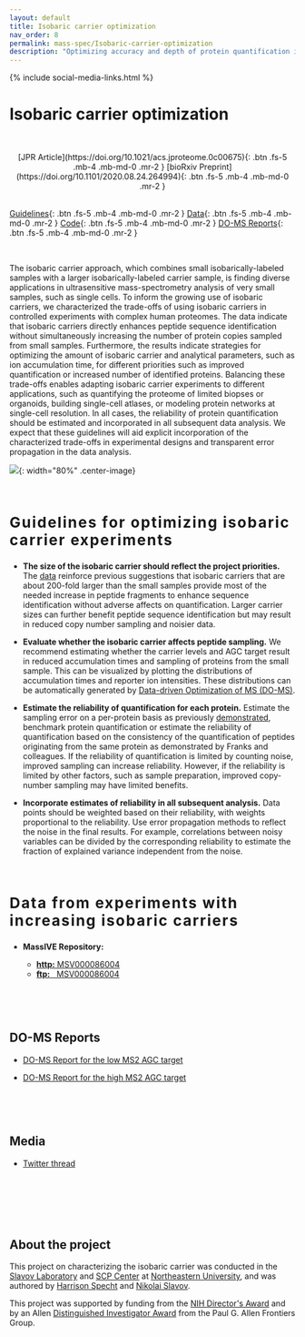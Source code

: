 ```yaml
---
layout: default
title: Isobaric carrier optimization
nav_order: 8
permalink: mass-spec/Isobaric-carrier-optimization
description: "Optimizing accuracy and depth of protein quantification in experiments using isobaric carriers"
---
```

{% include social-media-links.html %}

# Isobaric carrier optimization

&nbsp;
<div style="text-align: center"> </div>
<center>
[JPR Article](https://doi.org/10.1021/acs.jproteome.0c00675){: .btn .fs-5 .mb-4 .mb-md-0 .mr-2 }
[bioRxiv Preprint](https://doi.org/10.1101/2020.08.24.264994){: .btn .fs-5 .mb-4 .mb-md-0 .mr-2 }
</center>
<br>

[Guidelines]({{site.baseurl}}#guidelines){: .btn .fs-5 .mb-4 .mb-md-0 .mr-2 }
[Data]({{site.baseurl}}#data){: .btn .fs-5 .mb-4 .mb-md-0 .mr-2 }
[Code](https://github.com/SlavovLab/isobaric-carrier){: .btn .fs-5 .mb-4 .mb-md-0 .mr-2 }
[DO-MS Reports]({{site.baseurl}}#do-ms-reports){: .btn .fs-5 .mb-4 .mb-md-0 .mr-2 }
<!--
[Sample preparation]({{site.baseurl}}#single-cell-sample-preparation){: .btn .fs-5 .mb-4 .mb-md-0 .mr-2 }
-->

&nbsp;

The isobaric carrier approach, which combines small isobarically-labeled samples with a larger isobarically-labeled carrier sample, is finding diverse applications in ultrasensitive mass-spectrometry analysis of very small samples, such as single cells.
To inform the growing use of isobaric carriers, we characterized the trade-offs of using isobaric carriers in controlled experiments with complex human proteomes. The data indicate that isobaric carriers directly enhances peptide sequence identification without simultaneously increasing the number of protein copies sampled from small samples. Furthermore, the results indicate strategies for optimizing the amount of isobaric carrier and analytical parameters, such as ion accumulation time, for different priorities such as improved quantification or increased number of identified proteins. Balancing these trade-offs enables adapting isobaric carrier experiments to different applications, such as quantifying the proteome of limited biopses or organoids, building single-cell atlases, or modeling protein networks at single-cell resolution. In all cases, the reliability of protein quantification should be estimated and incorporated in all subsequent data analysis. We expect that these guidelines will aid explicit incorporation of the characterized trade-offs in experimental designs and transparent error propagation in the data analysis.

![]({{site.baseurl}}Figures/Single-cell-Proteomics_Applications_iCarrier.png){: width="80%" .center-image}
<!--
To increase the throughput and quantitative accuracy of single-cell protein analysis by [SCoPE-MS](https://doi.org/10.1101/102681), we introduced many technical improvements in both the sample preparation and in the mass-spectrometry analysis. The [synergistic effect](https://www.biorxiv.org/content/biorxiv/early/2019/12/05/665307/T1.medium.gif) is to increase quantitative accuracy by 4-fold and the throughput of data acquisition about 8-fold. Below, we outline controlled experiments that illustrate the benefits of **individual** improvements. To comprehensively compare the mass-spec data at all levels (including chromatographic separation, precursor abundance, ion isolation, spectral purity, and peptide sequence identification), we include the full [Data-driven Optimization of MS (DO-MS)](https://do-ms.slavovlab.net) reports for each set of experiments. 
-->

&nbsp;


<h2 style="letter-spacing: 2px; font-size: 26px;" id="guidelines" >Guidelines for optimizing isobaric carrier experiments</h2>

- **The size of the isobaric carrier should reflect the project priorities.** The [data](https://www.biorxiv.org/content/10.1101/2020.08.24.264994v1) reinforce previous suggestions that isobaric carriers that are about 200-fold larger than the small samples provide most of the needed increase in peptide fragments to enhance sequence identification without adverse affects on quantification. Larger carrier sizes can further benefit peptide sequence identification but may result in reduced copy number sampling and noisier data.   

- **Evaluate whether the isobaric carrier affects peptide sampling.** We recommend estimating whether the carrier levels and AGC target result in reduced accumulation times and sampling of proteins from the small sample. This can be visualized by plotting the distributions of accumulation times and reporter ion intensities. These distributions can be automatically generated by [Data-driven Optimization of MS (DO-MS)](https://do-ms.slavovlab.net).

- **Estimate the reliability of quantification for each protein.**  Estimate the sampling error on a per-protein basis as previously [demonstrated](https://doi.org/10.1101/665307), benchmark protein quantification or estimate the reliability of quantification based on the consistency of the quantification of peptides originating from the same protein as demonstrated by Franks and colleagues. If the reliability of quantification is limited by counting noise, improved sampling can increase reliability. However, if the reliability is limited by other factors, such as sample preparation, improved copy-number sampling may have limited benefits.  

- **Incorporate estimates of reliability in all subsequent analysis.** Data points should be weighted based on their reliability, with weights proportional to the reliability. Use error propagation methods to reflect the noise in the final results. For example, correlations between noisy variables can be divided by the corresponding reliability to estimate the fraction of explained variance independent from the noise.





&nbsp;





<h2 style="letter-spacing: 2px; font-size: 26px;" id="data" >Data from experiments with increasing isobaric carriers</h2>

* **MassIVE Repository:**
  - [**http:**  MSV000086004](https://massive.ucsd.edu/ProteoSAFe/dataset.jsp?task=b432a22b241e4c4881d63f1a97db4a4e)
  - [**ftp:** &nbsp; MSV000086004](ftp://massive.ucsd.edu/MSV000086004)

  &nbsp;

  &nbsp;

## DO-MS Reports

* [DO-MS Report for the low MS2 AGC target](DO-MS_Reports/DO-MS_Report_lowAGC.html)
* [DO-MS Report for the high MS2 AGC target](DO-MS_Reports/DO-MS_Report_highAGC.html)

  &nbsp;

  &nbsp;



## Media
- [Twitter thread](https://threadreaderapp.com/thread/1298059519201869826.html)

&nbsp;

&nbsp;  

&nbsp;

## About the project

This project on characterizing the isobaric carrier was conducted in the [Slavov Laboratory](http://slavovlab.net) and [SCP Center](http://center.single-cell.net) at [Northeastern University](https://www.northeastern.edu/), and was authored by [Harrison Specht](http://harrisonspecht.com) and [Nikolai Slavov](https://coe.northeastern.edu/people/slavov-nikolai/).   


This project was supported by funding from the [NIH Director's Award](https://projectreporter.nih.gov/project_info_description.cfm?aid=9167004&icde=31336575) and by an  Allen [Distinguished Investigator Award](https://alleninstitute.org/what-we-do/frontiers-group/distinguished-investigators/projects/tracking-proteome-dynamics-single-cells) from the Paul G. Allen Frontiers Group.

&nbsp;  

&nbsp;

&nbsp;

&nbsp;

&nbsp;

&nbsp;

&nbsp;

&nbsp;

&nbsp;

&nbsp;

&nbsp;

&nbsp;

&nbsp;

&nbsp;

&nbsp;

&nbsp;
